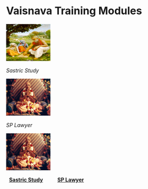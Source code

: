 # **Vaisnava Training Modules**

<a href="https://nigamakalpataru108.github.io/Sastric_Study">
    <img src="images/sastric_study.jpg" alt="Sastric Study" width="120" height="100">
</a>
<p><em>Sastric Study</em></p>

<a href="https://nigamakalpataru108.github.io/Sastric_Study">
    <img src="images/sp_lawyer.jpg" alt="Sastric Study" width="120" height="100">
</a>
<p><em>SP Lawyer</em></p>



<img src="images/sp_lawyer.jpg" alt="Example Image" width="120" height="100" />

&nbsp;&nbsp;**[Sastric Study](https://nigamakalpataru108.github.io/Sastric_Study)** &nbsp;&nbsp;&nbsp;&nbsp;&nbsp;&nbsp;&nbsp;&nbsp; **[SP Lawyer](https://nigamakalpataru108.github.io/Sastric_Study)**



